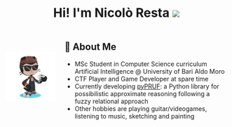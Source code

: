 <h1 align="center"> Hi! I'm Nicolò Resta <img src="https://media.giphy.com/media/hvRJCLFzcasrR4ia7z/giphy.gif" width="35"></h1>

<div style="display: flex; align-items: center;">
    <div style="margin-right: 20px;">
        <img src="https://github.com/ashkihotah/ashkihotah/blob/main/my_octocat.png" width="256">
    </div>
    <div>
        <h2>🚀 About Me </h2>
        <ul>
            <li>MSc Student in Computer Science curriculum Artificial Intelligence @ University of Bari Aldo Moro</li>
            <li>CTF Player and Game Developer at spare time</li>
            <li>Currently developing <a href="https://github.com/ashkihotah/pyPRUF">pyPRUF</a>: a Python library for possibilistic approximate reasoning following a fuzzy relational approach</li>
            <li>Other hobbies are playing guitar/videogames, listening to music, sketching and painting</li>
        </ul>
    </div>
</div>
